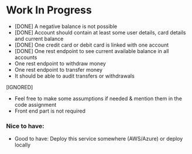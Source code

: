 # Work In Progress


* [DONE] A negative balance is not possible
* [DONE] Account should contain at least some user details, card details and current balance
* [DONE] One credit card or debit card is linked with one account
* [DONE] One rest endpoint to see current available balance in all accounts 
* One rest endpoint to withdraw money
* One rest endpoint to transfer money
* It should be able to audit transfers or withdrawals


[IGNORED]

* Feel free to make some assumptions if needed & mention them in the code assignment
* Front end part is not required


### Nice to have:
* Good to have: Deploy this service somewhere (AWS/Azure) or deploy locally